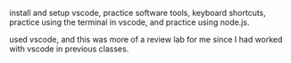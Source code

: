  install and setup vscode, practice software tools, keyboard shortcuts, practice using the terminal in vscode, and practice using node.js.

 used vscode, and this was more of a review lab for me since I had worked with vscode in previous classes. 
